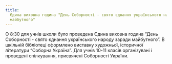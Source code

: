 ```yaml
---
title:
  Єдина виховна година "День Соборності - свято єднання українського народу заради
  майбутного"
---
```


О 8:30 для учнів школи було проведена Єдина виховна година “День Соборності - свято єднання українського народу заради майбутного”. В шкільній бібліотеці оформлено виставку художньої, історичної літератури “Соборна Україна”. Для учнів 10-11 класів організувані і проведені спілкування, присвячені Соборності України.
